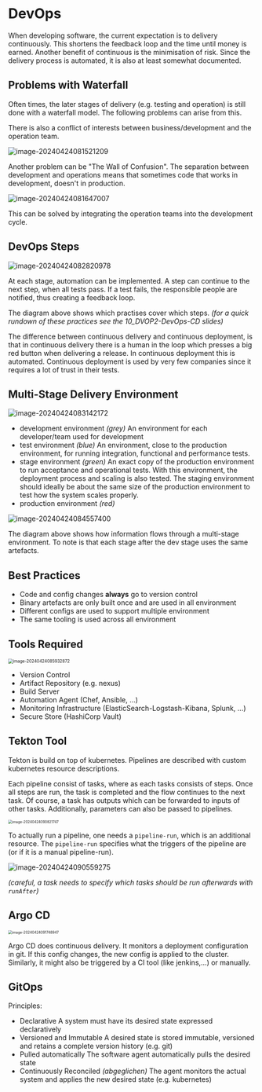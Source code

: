 # DevOps

When developing software, the current expectation is to delivery continuously. This shortens the feedback loop and the time until money is earned. Another benefit of continuous is the minimisation of risk. Since the delivery process is automated, it is also at least somewhat documented.

## Problems with Waterfall

Often times, the later stages of delivery (e.g. testing and operation) is still done with a waterfall model. The following problems can arise from this.

There is also a conflict of interests between business/development and the operation team. 

![image-20240424081521209](./res/DevOps/image-20240424081521209.png)

Another problem can be "The Wall of Confusion". The separation between development and operations means that sometimes code that works in development, doesn't in production. 

![image-20240424081647007](./res/DevOps/image-20240424081647007.png)

This can be solved by integrating the operation teams into the development cycle.

## DevOps Steps

![image-20240424082820978](./res/DevOps/image-20240424082820978.png)

At each stage, automation can be implemented. A step can continue to the next step, when all tests pass. If a test fails, the responsible people are notified, thus creating a feedback loop.

The diagram above shows which practises cover which steps. *(for a quick rundown of these practices see the 10_DVOP2-DevOps-CD slides)*

The difference between continuous delivery and continuous deployment, is that in continuous delivery there is a human in the loop which presses a big red button when delivering a release. In continuous deployment this is automated. Continuous deployment is used by very few companies since it requires a lot of trust in their tests.

## Multi-Stage Delivery Environment

![image-20240424083142172](./res/DevOps/image-20240424083142172.png)

* development environment *(grey)*
  An environment for each developer/team used for development
* test environment *(blue)*
  An environment, close to the production environment, for running integration, functional and performance tests. 
* stage environment *(green)*
  An exact copy of the production environment to run acceptance and operational tests. With this environment, the deployment process and scaling is also tested. The staging environment should ideally be about the same size of the production environment to test how the system scales properly.
* production environment *(red)*

![image-20240424084557400](./res/DevOps/image-20240424084557400.png)

The diagram above shows how information flows through a multi-stage environment. To note is that each stage after the dev stage uses the same artefacts. 

## Best Practices

* Code and config changes **always** go to version control
* Binary artefacts are only built once and are used in all environment
* Different configs are used to support multiple environment
* The same tooling is used across all environment

## Tools Required

<img src="./res/DevOps/image-20240424085932872.png" alt="image-20240424085932872" style="zoom: 60%;" />

* Version Control
* Artifact Repository (e.g. nexus)
* Build Server
* Automation Agent (Chef, Ansible, ...)
* Monitoring Infrastructure (ElasticSearch-Logstash-Kibana, Splunk, ...)
* Secure Store (HashiCorp Vault)

## Tekton Tool

Tekton is build on top of kubernetes. Pipelines are described with custom kubernetes resource descriptions.

Each pipeline consist of tasks, where as each tasks consists of steps. Once all steps are run, the task is completed and the flow continues to the next task. Of course, a task has outputs which can be forwarded to inputs of other tasks. Additionally, parameters can also be passed to pipelines.

<img src="./res/DevOps/image-20240424090821747.png" alt="image-20240424090821747" style="zoom: 50%;" />

To actually run a pipeline, one needs a `pipeline-run`, which is an additional resource. The `pipeline-run` specifies what the triggers of the pipeline are (or if it is a manual pipeline-run).

![image-20240424090559275](./res/DevOps/image-20240424090559275.png)

*(careful, a task needs to specify which tasks should be run afterwards with `runAfter`)*

## Argo CD

<img src="./res/DevOps/image-20240424091748947.png" alt="image-20240424091748947" style="zoom:50%;" />

Argo CD does continuous delivery. It monitors a deployment configuration in git. If this config changes, the new config is applied to the cluster. Similarly, it might also be triggered by a CI tool (like jenkins,...) or manually.

## GitOps

Principles:

* Declarative
  A system must have its desired state expressed declaratively
* Versioned and Immutable
  A desired state is stored immutable, versioned and retains a complete version history (e.g. git)
* Pulled automatically
  The software agent automatically pulls the desired state
* Continuously Reconciled *(abgeglichen)*
  The agent monitors the actual system and applies the new desired state (e.g. kubernetes)